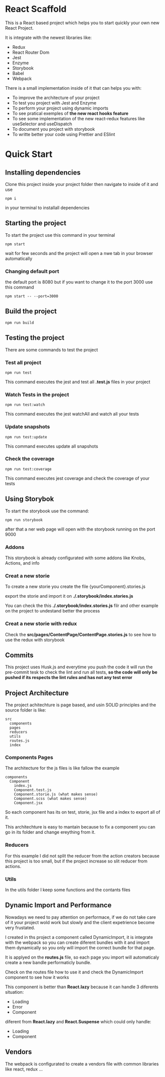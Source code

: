 # React Scaffold

This is a React based project which helps you to start quickly your own new React Project.

It is integrate with the newest libraries like:

- Redux
- React Router Dom
- Jest
- Enzyme
- Storybook
- Babel
- Webpack

There is a small implementation inside of it that can helps you with:

- To improve the architecture of your project
- To test you project with Jest and Enzyme
- To perform your project using dynamic imports
- To see pratical exemples of **the new react hooks feature**
- To see some implementation of the new react-redux features like useSelector and useDispatch
- To document you project with storybook
- To writte better your code using Prettier and ESlint

# Quick Start

## Installing dependencies

Clone this project inside your project folder then navigate to inside of it and use

```
npm i
```

in your terminal to installall dependencies

## Starting the project

To start the project use this command in your terminal

```
npm start
```

wait for few seconds and the project will open a nwe tab in your browser automatically

### Changing default port

the default port is 8080 but if you want to change it to the port 3000 use this command

```
npm start -- --port=3000
```

## Build the project

```
npm run build
```

## Testing the project

There are some commands to test the project

### Test all project

```
npm run test
```

This command executes the jest and test all **.test.js** files in your project

### Watch Tests in the project

```
npm run test:watch
```

This command executes the jest watchAll and watch all your tests

### Update snapshots

```
npm run test:update
```

This command executes update all snapshots

### Check the coverage

```
npm run test:coverage
```

This command executes jest coverage and check the coverage of your tests

## Using Storybok

To start the storybook use the command:

```
npm run storybook
```

after that a ner web page will open with the storybook running on the port 9000

### Addons

This storybook is already configurated with some addons like Knobs, Actions, and info

### Creat a new storie

To create a new storie you create the file {yourComponent}.stories.js

export the storie and import it on **./.storybook/index.stories.js**

You can check the this **./.storybook/index.stories.js** filr and other example on the project to undestand better the process

### Creat a new storie with redux

Check the **src/pages/ContentPage/ContentPage.stories.js** to see how to use the redux with storybook

## Commits

This project uses Husk.js and everytime you push the code it will run the pre-commit tesk to check the lint and run all tests, **so the code will only be pushed if its respects the lint rules and has not any test error**

## Project Architecture

The project achitechture is page based, and usin SOLID principles and the source folder is like:

```
src
  components
  pages
  reducers
  utils
  routes.js
  index
```

### Components Pages

The architecture for the js files is like fallow the example

```
components
  Component
    index.js
    Component.test.js
    Component.storie.js (what makes sense)
    Component.scss (what makes sense)
    Component.jsx
```

So each component has its on test, storie, jsx file and a index to export all of it.

This architechture is easy to mantain because to fix a component you can go in its folder and change ereything from it.

### Reducers

For this example I did not split the reducer from the action creators because this project is too small, but if the project increase so slit reducer from actions.

### Utils

In the utils folder I keep some functions and the contants files

## Dynamic Import and Performance

Nowadays we need to pay attention on performace, if we do not take care of it your project wold work but slowly and the client expetrience become very frustated.

I created in ths project a component called DynamicImport, it is integrate with the webpack so you can create diferent bundles with it and import them dynamically so you only will import the correct bundle for that page.

It is applyed on the **routes.js** file, so each page you import will automaticaly create a new bandle performaticly bundle.

Check on the routes file how to use it and check the DynamicImport component to see how it works

This component is better than **React.lazy** because it can handle 3 diferents situation:

- Loading
- Error
- Component

diferent from **React.lazy** and **React.Suspense** which could only handle:

- Loading
- Component

## Vendors

The webpack is configurated to create a vendors file with common libraries like react, redux ...
